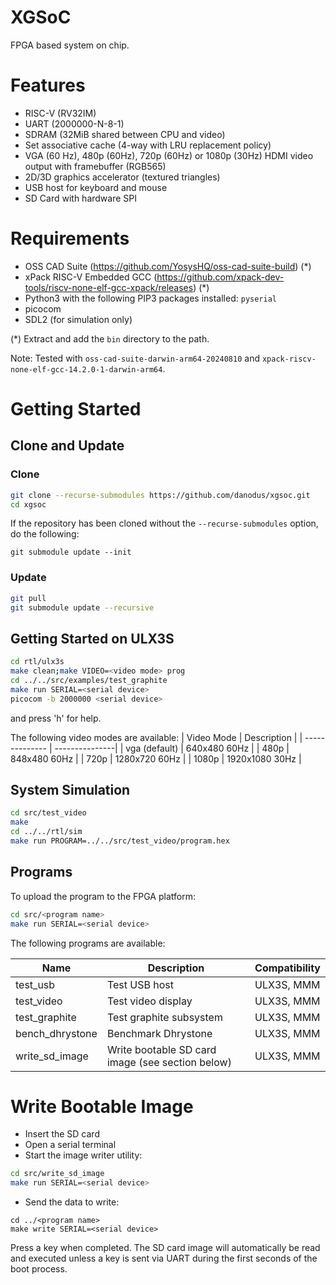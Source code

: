 # XGSoC 

FPGA based system on chip.

# Features

- RISC-V (RV32IM)
- UART (2000000-N-8-1)
- SDRAM (32MiB shared between CPU and video)
- Set associative cache (4-way with LRU replacement policy)
- VGA (60 Hz), 480p (60Hz), 720p (60Hz) or 1080p (30Hz) HDMI video output with framebuffer (RGB565)
- 2D/3D graphics accelerator (textured triangles)
- USB host for keyboard and mouse
- SD Card with hardware SPI

# Requirements

- OSS CAD Suite (https://github.com/YosysHQ/oss-cad-suite-build) (*)
- xPack RISC-V Embedded GCC (https://github.com/xpack-dev-tools/riscv-none-elf-gcc-xpack/releases) (*)
- Python3 with the following PIP3 packages installed: `pyserial`
- picocom
- SDL2 (for simulation only)

(*) Extract and add the `bin` directory to the path.

Note: Tested with `oss-cad-suite-darwin-arm64-20240810` and `xpack-riscv-none-elf-gcc-14.2.0-1-darwin-arm64`.

# Getting Started

## Clone and Update

### Clone

```bash
git clone --recurse-submodules https://github.com/danodus/xgsoc.git
cd xgsoc
```

If the repository has been cloned without the `--recurse-submodules` option, do the following:
```
git submodule update --init
```

### Update

```bash
git pull
git submodule update --recursive
```

## Getting Started on ULX3S

```bash
cd rtl/ulx3s
make clean;make VIDEO=<video mode> prog
cd ../../src/examples/test_graphite
make run SERIAL=<serial device>
picocom -b 2000000 <serial device>
```

and press 'h' for help.

The following video modes are available:
| Video Mode     | Description    |
| -------------- | ---------------|
| vga (default)  | 640x480 60Hz   |
| 480p           | 848x480 60Hz   |
| 720p           | 1280x720 60Hz  |
| 1080p          | 1920x1080 30Hz |

## System Simulation

```bash
cd src/test_video
make
cd ../../rtl/sim
make run PROGRAM=../../src/test_video/program.hex
```

## Programs

To upload the program to the FPGA platform:

```bash
cd src/<program name>
make run SERIAL=<serial device>
```

The following programs are available:

| Name            | Description                                         | Compatibility    |
| --------------- | --------------------------------------------------- | ---------------- |
| test_usb        | Test USB host                                       | ULX3S, MMM       |
| test_video      | Test video display                                  | ULX3S, MMM       |
| test_graphite   | Test graphite subsystem                             | ULX3S, MMM       |
| bench_dhrystone | Benchmark Dhrystone                                 | ULX3S, MMM       |
| write_sd_image  | Write bootable SD card image (see section below)    | ULX3S, MMM       |

# Write Bootable Image

- Insert the SD card
- Open a serial terminal
- Start the image writer utility:
```bash
cd src/write_sd_image
make run SERIAL=<serial device>
```
- Send the data to write:
```
cd ../<program name>
make write SERIAL=<serial device>
```
Press a key when completed. The SD card image will automatically be read and executed unless a key is sent via UART during the first seconds of the boot process.
